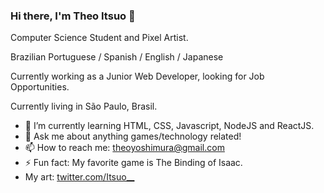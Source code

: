 ### Hi there, I'm Theo Itsuo 👋

Computer Science Student and Pixel Artist.

Brazilian Portuguese / Spanish / English / Japanese

Currently working as a Junior Web Developer, looking for Job Opportunities.

Currently living in São Paulo, Brasil.

- 🌱 I’m currently learning HTML, CSS, Javascript, NodeJS and ReactJS.
- 💬 Ask me about anything games/technology related!
- 📫 How to reach me: theoyoshimura@gmail.com
- ⚡ Fun fact: My favorite game is The Binding of Isaac.
- My art: [twitter.com/Itsuo__](https://twitter.com/Itsuo__)
